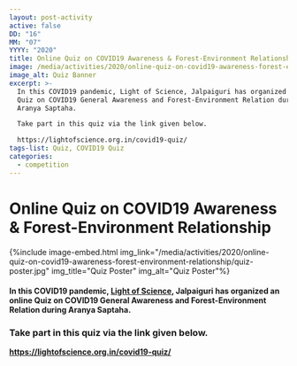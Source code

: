 ```yaml
---
layout: post-activity
active: false
DD: "16"
MM: "07"
YYYY: "2020"
title: Online Quiz on COVID19 Awareness & Forest-Environment Relationship
image: /media/activities/2020/online-quiz-on-covid19-awareness-forest-environment-relationship/quiz-banner.jpg
image_alt: Quiz Banner
excerpt: >-
  In this COVID19 pandemic, Light of Science, Jalpaiguri has organized an online
  Quiz on COVID19 General Awareness and Forest-Environment Relation during
  Aranya Saptaha.

  Take part in this quiz via the link given below.

  https://lightofscience.org.in/covid19-quiz/
tags-list: Quiz, COVID19 Quiz
categories:
  - competition
---
```

# Online Quiz on COVID19 Awareness & Forest-Environment Relationship

{%include image-embed.html img_link="/media/activities/2020/online-quiz-on-covid19-awareness-forest-environment-relationship/quiz-poster.jpg" img_title="Quiz Poster" img_alt="Quiz Poster"%}

#### In this COVID19 pandemic, [Light of Science](https://www.facebook.com/LightOfScience/), Jalpaiguri has organized an online Quiz on COVID19 General Awareness and Forest-Environment Relation during Aranya Saptaha.

### Take part in this quiz via the link given below.

**<https://lightofscience.org.in/covid19-quiz/>**